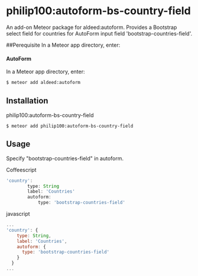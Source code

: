 philip100:autoform-bs-country-field
=====================

An add-on Meteor package for aldeed:autoform. Provides a Bootstrap select field for countries for AutoForm input field 'bootstrap-countries-field'.

##Perequisite
In a Meteor app directory, enter:

#### AutoForm
In a Meteor app directory, enter:
```cmd
$ meteor add aldeed:autoform
```

## Installation
philip100:autoform-bs-country-field
```
$ meteor add philip100:autoform-bs-country-field
```

## Usage
Specify "bootstrap-countries-field" in autoform.

Coffeescript

```javascript
'country':
		type: String
		label: 'Countries'
		autoform:
			type: 'bootstrap-countries-field'
```

javascript
```javascript
...
'country': {
    type: String,
    label: 'Countries',
    autoform: {
      type: 'bootstrap-countries-field'
    }
  }
...
```
